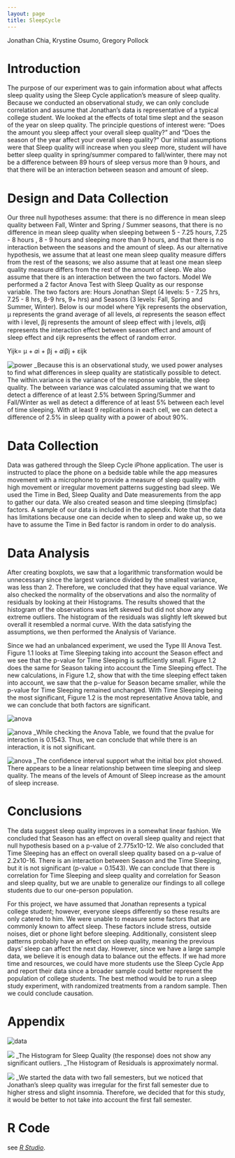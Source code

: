 ```yaml
---
layout: page
title: SleepCycle
---
```


Jonathan Chia, Krystine Osumo, Gregory Pollock 

# Introduction 
The purpose of our experiment was to gain information about what affects sleep quality using the Sleep Cycle application’s measure of sleep quality. Because we conducted an observational study, we can only conclude correlation and assume that Jonathan’s data is representative of a typical college student. We looked at the effects of total time slept and the season of the year on sleep quality. The principle questions of interest were: “Does the amount you sleep affect your overall sleep quality?” and “Does the season of the year affect your overall sleep quality?” Our initial assumptions were that Sleep quality will increase when you sleep more, student will have better sleep quality in spring/summer compared to fall/winter, there may not be a difference between 89 hours of sleep versus more than 9 hours, and that there will be an interaction between season and amount of sleep. 
 
# Design and Data Collection 
Our three null hypotheses assume: that there is no difference in mean sleep quality between Fall, Winter and Spring / Summer seasons, that there is no difference in mean sleep quality when sleeping between 5 - 7.25 hours, 7.25 - 8 hours , 8 - 9 hours  and sleeping more than 9 hours, and that there is no interaction between the seasons and the amount of sleep.  As our alternative hypothesis, we assume that at least one mean sleep quality measure differs from the rest of the seasons; we also assume that at least one mean sleep quality measure differs from the rest of the amount of sleep. We also assume that there is an interaction between the two factors.    Model We performed a 2 factor Anova Test with Sleep Quality as our response variable. The two factors are: Hours Jonathan Slept (4 levels: 5 - 7.25 hrs, 7.25 - 8 hrs, 8-9 hrs, 9+ hrs) and Seasons (3 levels: Fall, Spring and Summer, Winter). Below is our model where Yijk represents the observation, μ represents the grand average of all levels, 𝛼i  represents the season effect with i level, βj represents the amount of sleep effect with j levels, 𝛼iβj  represents the interaction effect between season effect and amount of sleep effect and εijk  represents the effect of random error. 

Yijk= μ + 𝛼i + βj + 𝛼iβj + εijk 

![power](https://github.com/Jonathan-Chia/Jonathan-Chia.github.io/blob/master/Sleep_Powercurve.jpg)
_Because this is an observational study, we used power analyses to find what differences in sleep quality are statistically possible to detect. The within.variance is the variance of the response variable, the sleep quality. The between variance was calculated assuming that we want to detect a difference of at least 2.5% between Spring/Summer and Fall/Winter as well as detect a difference of at least 5% between each level of time sleeping.  With at least 9 replications in each cell, we can detect a difference of 2.5% in sleep quality with a power of about 90%. 

# Data Collection               
Data was gathered through the Sleep Cycle iPhone application. The user is instructed to place the phone on a bedside table while the app measures movement with a microphone to provide a measure of sleep quality with high movement or irregular movement patterns suggesting bad sleep. We used the Time in Bed, Sleep Quality and Date measurements from the app to gather our data. We also created season and time sleeping (timslpfac) factors. A sample of our data is included in the appendix. Note that the data has limitations because one can decide when to sleep and wake up, so we have to assume the Time in Bed factor is random in order to do analysis. 

# Data Analysis                
After creating boxplots, we saw that a logarithmic transformation would be unnecessary since the largest variance divided by the smallest variance, was less than 2. Therefore, we concluded that they have equal variance. We also checked the normality of the observations and also the normality of residuals by looking at their Histograms. The results showed that the histogram of the observations was left skewed but did not show any extreme outliers. The histogram of the residuals was slightly left skewed but overall it resembled a normal curve. With the data satisfying the assumptions, we then performed the Analysis of Variance. 

Since we had an unbalanced experiment, we used the Type III Anova Test. Figure 1.1 looks at Time Sleeping taking into account the Season effect and we see that the p-value for Time Sleeping is sufficiently small. Figure 1.2 does the same for Season taking into account the Time Sleeping effect. The new calculations, in Figure 1.2, show that with the time sleeping effect taken into account, we saw that the p-value for Season became smaller, while the p-value for Time Sleeping remained unchanged. With Time Sleeping being the most significant, Figure 1.2 is the most representative Anova table, and we can conclude that both factors are significant. 

![anova](https://github.com/Jonathan-Chia/Jonathan-Chia.github.io/blob/master/Sleep_Anovatable.jpg)


![anova](https://github.com/Jonathan-Chia/Jonathan-Chia.github.io/blob/master/Sleep_interact.jpg)
_While checking the Anova Table, we found that the pvalue for interaction is 0.1543. Thus, we can conclude that while there is an interaction, it is not significant. 


![anova](https://github.com/Jonathan-Chia/Jonathan-Chia.github.io/blob/master/Sleep_confintervals.jpg)
_The confidence interval support what the initial box plot showed. There appears to be a linear relationship between time sleeping and sleep quality. The means of the levels of Amount of Sleep increase as the amount of sleep increase.  

# Conclusions                  
The data suggest sleep quality improves in a somewhat linear fashion. We concluded that Season has an effect on overall sleep quality and reject that null hypothesis based on a p-value of  2.775x10-12. We also concluded that Time Sleeping has an effect on overall sleep quality based on a p-value of 2.2x10-16. There is an interaction between Season and the Time Sleeping, but it is not significant (p-value = 0.1543). We can conclude that there is correlation for Time Sleeping and sleep quality and correlation for Season and sleep quality, but we are unable to generalize our findings to all college students due to our one-person population.  
 
For this project, we have assumed that Jonathan represents a typical college student; however, everyone sleeps differently so these results are only catered to him. We were unable to measure some factors that are commonly known to affect sleep. These factors include stress, outside noises, diet or phone light before sleeping. Additionally, consistent sleep patterns probably have an effect on sleep quality, meaning the previous days’ sleep can affect the next day. However, since we have a large sample data, we believe it is enough data to balance out the effects. If we had more time and resources, we could have more students use the Sleep Cycle App and report their data since a broader sample could better represent the population of college students. The best method would be to run a sleep study experiment, with randomized treatments from a random sample. Then we could conclude causation. 
 
# Appendix

![data](https://github.com/Jonathan-Chia/Jonathan-Chia.github.io/blob/master/Sleep_datasample.jpg)

![](https://github.com/Jonathan-Chia/Jonathan-Chia.github.io/blob/master/Sleep_resids.jpg)
_The Histogram for Sleep Quality (the response) does not show any significant outliers. 
_The Histogram of Residuals is approximately normal. 

![](https://github.com/Jonathan-Chia/Jonathan-Chia.github.io/blob/master/Sleep_boxplots.jpg)
_We started the data with two fall semesters, but we noticed that Jonathan’s sleep quality was irregular for the first fall semester due to higher stress and slight insomnia. Therefore, we decided that for this study, it would be better to not take into account the first fall semester. 

# R Code
see *[R Studio](https://rstudio.cloud/project/252662)*.
